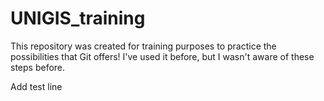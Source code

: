 # UNIGIS_training
This repository was created for training purposes to practice the possibilities that Git offers!
I've used it before, but I wasn't aware of these steps before.

Add test line